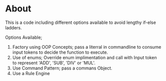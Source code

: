 # About

This is a code including different options available to avoid lengthy if-else ladders.


Options Available;

1. Factory using OOP Concepts; pass a literral in commandline to consume input tokens to decide the function to execute.
2. Use of enums; Override enum implimentation and call with Input token to represent 'ADD', 'SUB', 'DIV' or 'MUL'.
3. Use Command Pattern; pass a commans Object.
4. Use a Rule Engine


